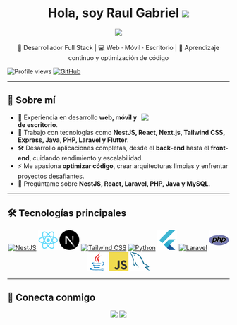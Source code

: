 <h1 align="center"> Hola, soy Raul Gabriel <img src="https://raw.githubusercontent.com/MartinHeinz/MartinHeinz/master/wave.gif" width="30px"> </h1>

<p align="center">
  <a href="https://github.com/DenverCoder1/readme-typing-svg">
    <img src="https://readme-typing-svg.herokuapp.com?font=IBM+Plex+Sans&color=F72EE2&size=25&lines=¡Bienvenido+a+mi+GitHub!;Desarrollador+Full+Stack;Apasionado+por+la+tecnología+y+el+código" />
  </a>
</p>

<p align="center">
    🚀 Desarrollador Full Stack | 💻 Web · Móvil · Escritorio | 🌱 Aprendizaje continuo y optimización de código
</p>

![Profile views](https://visitor-badge.laobi.icu/badge?page_id=RaulGabriel.RaulGabriel)
[![GitHub](https://img.shields.io/github/followers/RaulGabriel?label=Follow&style=social)](https://github.com/RaulGabriel)

---

<h2> 🚀 Sobre mí </h2>

<p align="center">
   <img align="right" src="https://media.giphy.com/media/M9gbBd9nbDrOTu1Mqx/giphy.gif" width="200px">
</p>

- 🌱 Experiencia en desarrollo **web, móvil y de escritorio**.  
- 💼 Trabajo con tecnologías como **NestJS, React, Next.js, Tailwind CSS, Express, Java, PHP, Laravel y Flutter**.  
- 🛠 Desarrollo aplicaciones completas, desde el **back-end** hasta el **front-end**, cuidando rendimiento y escalabilidad.  
- ⚡ Me apasiona **optimizar código**, crear arquitecturas limpias y enfrentar proyectos desafiantes.  
- 💬 Pregúntame sobre **NestJS, React, Laravel, PHP, Java y MySQL**.  

---

<h2> 🛠 Tecnologías principales </h2>

<p align="center">
<a href="#"><img width="45px" src="https://nestjs.com/logo-small-gradient.d792062c.svg" title="NestJS"></a>
<a href="#"><img width="45px" src="https://raw.githubusercontent.com/devicons/devicon/master/icons/react/react-original.svg" title="React"></a>
<a href="#"><img width="45px" src="https://raw.githubusercontent.com/devicons/devicon/master/icons/nextjs/nextjs-original.svg" title="Next.js"></a>
<a href="#"><img width="45px" src="https://icon.icepanel.io/Technology/svg/Tailwind-CSS.svg" title="Tailwind CSS"></a>
<a href="#"><img width="45px" src="https://www.svgrepo.com/show/452091/python.svg" title="Python"></a>
<a href="#"><img width="45px" src="https://raw.githubusercontent.com/devicons/devicon/master/icons/flutter/flutter-original.svg" title="Flutter"></a>
<a href="#"><img width="45px" src="https://github.com/laravel/art/blob/master/laravel-logo.png" title="Laravel"></a>
<a href="#"><img width="45px" src="https://raw.githubusercontent.com/devicons/devicon/master/icons/php/php-original.svg" title="PHP"></a>
<a href="#"><img width="45px" src="https://raw.githubusercontent.com/devicons/devicon/master/icons/java/java-original.svg" title="Java"></a>
<a href="#"><img width="45px" src="https://raw.githubusercontent.com/devicons/devicon/master/icons/javascript/javascript-original.svg" title="JavaScript"></a>
<a href="#"><img width="45px" src="https://raw.githubusercontent.com/devicons/devicon/master/icons/mysql/mysql-original.svg" title="MySQL"></a>
</p>

---

<h2> 🤝 Conecta conmigo </h2>

<p align="center">
<a href="https://www.linkedin.com/in/tu-linkedin" target="_blank"><img width="40px" src="https://raw.githubusercontent.com/rahulbanerjee26/githubAboutMeGenerator/main/icons/linked-in-alt.svg"/></a>
<a href="https://github.com/RaulGabriel" target="_blank"><img width="40px" src="https://raw.githubusercontent.com/rahulbanerjee26/githubAboutMeGenerator/main/icons/github.svg"/></a>
</p>


